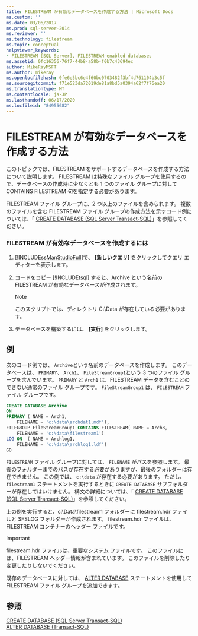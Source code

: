 ```yaml
---
title: FILESTREAM が有効なデータベースを作成する方法 | Microsoft Docs
ms.custom: ''
ms.date: 03/06/2017
ms.prod: sql-server-2014
ms.reviewer: ''
ms.technology: filestream
ms.topic: conceptual
helpviewer_keywords:
- FILESTREAM [SQL Server], FILESTREAM-enabled databases
ms.assetid: 0fc16356-76f7-44b8-a58b-f0b7c43694ec
author: MikeRayMSFT
ms.author: mikeray
ms.openlocfilehash: 0fe6e5bc6e4f60bc0703482f3bf4d761104b3c5f
ms.sourcegitcommit: f71e523da72019de81a8bd5a0394a62f7f76ea20
ms.translationtype: MT
ms.contentlocale: ja-JP
ms.lasthandoff: 06/17/2020
ms.locfileid: "84955682"
---
```

# <a name="create-a-filestream-enabled-database"></a>FILESTREAM が有効なデータベースを作成する方法
  このトピックでは、FILESTREAM をサポートするデータベースを作成する方法について説明します。 FILESTREAM は特殊なファイル グループを使用するので、データベースの作成時に少なくとも 1 つのファイル グループに対して CONTAINS FILESTREAM 句を指定する必要があります。  
  
 FILESTREAM ファイル グループに、2 つ以上のファイルを含められます。 複数のファイルを含む FILESTREAM ファイル グループの作成方法を示すコード例については、「 [CREATE DATABASE &#40;SQL Server Transact-SQL&#41;](/sql/t-sql/statements/create-database-sql-server-transact-sql)」を参照してください。  
  
### <a name="to-create-a-filestream-enabled-database"></a>FILESTREAM が有効なデータベースを作成するには  
  
1.  [!INCLUDE[ssManStudioFull](../../includes/ssmanstudiofull-md.md)]で、 **[新しいクエリ]** をクリックしてクエリ エディターを表示します。  
  
2.  コードをコピー [!INCLUDE[tsql](../../includes/tsql-md.md)] すると、Archive という名前の FILESTREAM が有効なデータベースが作成されます。  
  
    > [!NOTE]  
    >  このスクリプトでは、ディレクトリ C:\Data が存在している必要があります。  
  
3.  データベースを構築するには、 **[実行]** をクリックします。  
  
## <a name="example"></a>例  
 次のコード例では、 `Archive`という名前のデータベースを作成します。 このデータベースは、 `PRIMARY`、 `Arch1`、 `FileStreamGroup1`という 3 つのファイル グループを含んでいます。 `PRIMARY` と `Arch1` は、FILESTREAM データを含むことのできない通常のファイル グループです。 `FileStreamGroup1` は、 `FILESTREAM` ファイル グループです。  
  
```sql  
CREATE DATABASE Archive   
ON  
PRIMARY ( NAME = Arch1,  
    FILENAME = 'c:\data\archdat1.mdf'),  
FILEGROUP FileStreamGroup1 CONTAINS FILESTREAM( NAME = Arch3,  
    FILENAME = 'c:\data\filestream1')  
LOG ON  ( NAME = Archlog1,  
    FILENAME = 'c:\data\archlog1.ldf')  
GO  
```  
  
 `FILESTREAM` ファイル グループに対しては、 `FILENAME` がパスを参照します。 最後のフォルダーまでのパスが存在する必要がありますが、最後のフォルダーは存在できません。 この例では、 `c:\data` が存在する必要があります。 ただし、 `filestream1` ステートメントを実行するときに `CREATE DATABASE` サブフォルダーが存在してはいけません。 構文の詳細については、「 [CREATE DATABASE &#40;SQL Server Transact-SQL&#41;](/sql/t-sql/statements/create-database-sql-server-transact-sql)」を参照してください。  
  
 上の例を実行すると、c:\Data\filestream1 フォルダーに filestream.hdr ファイルと $FSLOG フォルダーが作成されます。 filestream.hdr ファイルは、FILESTREAM コンテナーのヘッダー ファイルです。  
  
> [!IMPORTANT]  
>  filestream.hdr ファイルは、重要なシステム ファイルです。 このファイルには、FILESTREAM ヘッダー情報が含まれています。 このファイルを削除したり変更したりしないでください。  
  
 既存のデータベースに対しては、 [ALTER DATABASE](/sql/t-sql/statements/alter-database-transact-sql) ステートメントを使用して FILESTREAM ファイル グループを追加できます。  
  
## <a name="see-also"></a>参照  
 [CREATE DATABASE &#40;SQL Server Transact-SQL&#41;](/sql/t-sql/statements/create-database-sql-server-transact-sql)   
 [ALTER DATABASE &#40;Transact-SQL&#41;](/sql/t-sql/statements/alter-database-transact-sql)  
  
  
